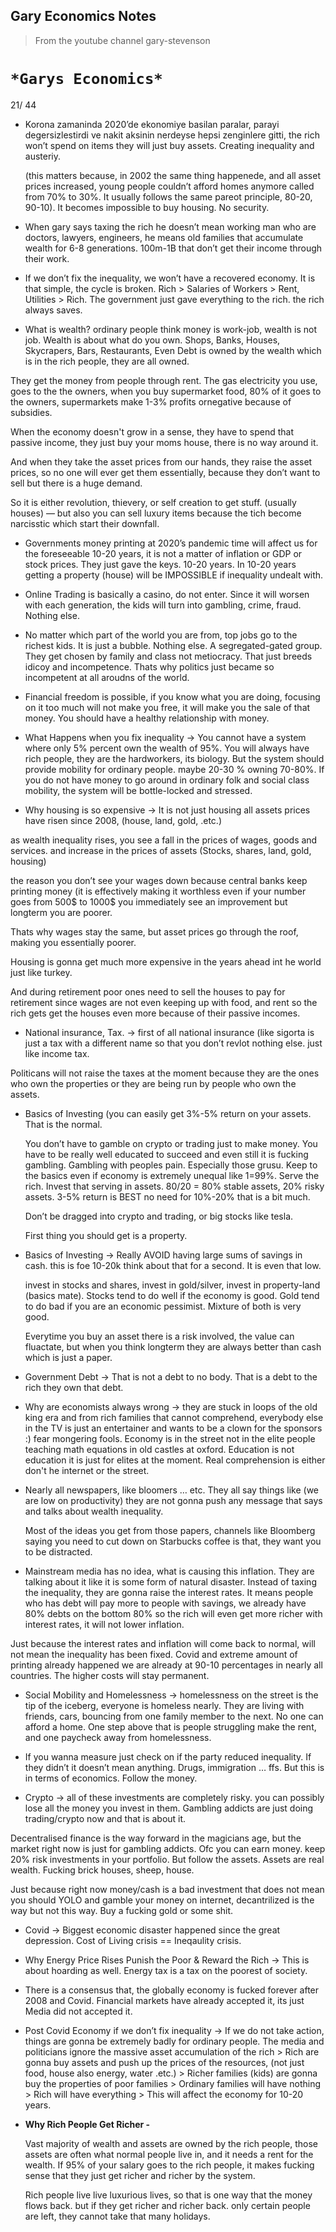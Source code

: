 ## Gary Economics Notes

> From the youtube channel gary-stevenson

# **`*Garys Economics*`**

21/ 44

- Korona zamaninda 2020’de ekonomiye basilan paralar, parayi degersizlestirdi ve nakit aksinin nerdeyse hepsi zenginlere gitti, the rich won’t spend on items they will just buy assets. Creating inequality and austeriy.
    
    (this matters because, in 2002 the same thing happenede, and all asset prices increased, young people couldn’t afford homes anymore called from 70% to 30%. It usually follows the same pareot principle, 80-20, 90-10). It becomes impossible to buy housing. No security.
    

- When gary says taxing the rich he doesn’t mean working man who are doctors, lawyers, engineers, he means old families that accumulate wealth for 6-8 generations. 100m-1B that don’t get their income through their work.

- If we don’t fix the inequality, we won’t have a recovered economy. It is that simple, the cycle is broken. Rich > Salaries of Workers > Rent, Utilities > Rich. The government just gave everything to the rich. the rich always saves.

- What is wealth? ordinary people think money is work-job, wealth is not job. Wealth is about what do you own. Shops, Banks, Houses, Skycrapers, Bars, Restaurants, Even Debt is owned by the wealth which is in the rich people, they are all owned. 

They get the money from people through rent. The gas electricity you use, goes to the the owners, when you buy supermarket food, 80% of it goes to the owners, supermarkets make 1-3% profits ornegative because of subsidies.

When the economy doesn't grow in a sense, they have to spend that passive income, they just buy your moms house, there is no way around it. 

And when they take the asset prices from our hands, they raise the asset prices, so no one will ever get them essentially, because they don’t want to sell but there is a huge demand. 

So it is either revolution, thievery, or self creation to get stuff.  (usually houses) — but also you can sell luxury items because the tich become narcisstic which start their downfall.

- Governments money printing at 2020’s pandemic time will affect us for the foreseeable 10-20 years, it is not a matter of inflation or GDP or stock prices. They just gave the keys. 10-20 years. In 10-20 years getting a property (house) will be IMPOSSIBLE if inequality undealt with.

- Online Trading is basically a casino, do not enter. Since it will worsen with each generation, the kids will turn into gambling, crime, fraud. Nothing else.

- No matter which part of the world you are from, top jobs go to the richest kids. It is just a bubble. Nothing else. A segregated-gated group. They get chosen by family and class not metiocracy. That just breeds idicoy and incompetence. Thats why politics just became so incompetent at all aroudns of the world.

- Financial freedom is possible, if you know what you are doing, focusing on it too much will not make you free, it will make you the sale of that money. You should have a healthy relationship with money.

- What Happens when you fix inequality → You cannot have a system where only 5% percent own the wealth of 95%. You will always have rich people, they are the hardworkers, its biology. But the system should provide mobility for ordinary people. maybe 20-30 % owning 70-80%. If you do not have money to go around in ordinary folk and social class mobility, the system will be bottle-locked and stressed.

- Why housing is so expensive → It is not just housing all assets prices have risen since 2008, (house, land, gold, .etc.) 

as wealth inequality rises, you see a fall in the prices of wages, goods and services. and increase in the prices of assets (Stocks, shares, land, gold, housing)

the reason you don’t see your wages down because central banks keep printing money (it is effectively making it worthless even if your number goes from 500$ to 1000$ you immediately see an improvement but longterm you are poorer. 

Thats why wages stay the same, but asset prices go through the roof, making you essentially poorer. 

Housing is gonna get much more expensive in the years ahead int he world just like turkey. 

And during retirement poor ones need to sell the houses to pay for retirement since wages are not even keeping up with food, and rent so the rich gets get the houses even more because of their passive incomes.

- National insurance, Tax. → first of all national insurance (like sigorta is just a tax with a different name so that you don’t revlot nothing else. just like income tax.

Politicans will not raise the taxes at the moment because they are the ones who own the properties or they are being run by people who own the assets.

- Basics of Investing (you can easily get 3%-5% return on your assets. That is the normal.
    
    You don’t have to gamble on crypto or trading just to make money. You have to be really well educated to succeed and even still it is fucking gambling. Gambling with peoples pain. Especially those grusu.
    Keep to the basics even if economy is extremely unequal like 1=99%. Serve the rich. Invest that serving in assets. 80/20 = 80% stable assets, 20% risky assets. 
    3-5% return is BEST no need for 10%-20% that is a bit much. 
    
    Don’t be dragged into crypto and trading, or big stocks like tesla.
    
    First thing you should get is a property.
    
- Basics of Investing → Really AVOID having large sums of savings in cash. this is foe 10-20k think about that for a second. It is even that low.
    
    invest in stocks and shares, invest in gold/silver, invest in property-land (basics mate). Stocks tend to do well if the economy is good. Gold tend to do bad if you are an economic pessimist. Mixture of both is very good. 
    
    Everytime you buy an asset there is a risk involved, the value can fluactate, but when you think longterm they are always better than cash which is just a paper. 
    

- Government Debt → That is not a debt to no body. That is a debt to the rich they own that debt.

- Why are economists always wrong → they are stuck in loops of the old king era and from rich families that cannot comprehend, everybody else in the TV is just an entertainer and wants to be a clown for the sponsors :) fear mongering fools. Economy is in the street not in the elite people teaching math equations in old castles at oxford. Education is not education it is just for elites at the moment. Real comprehension is either don't he internet or the street.

- Nearly all newspapers, like bloomers … etc. They all say things like (we are low on productivity) they are not gonna push any message that says and talks about wealth inequality.
    
    
    Most of the ideas you get from those papers, channels like Bloomberg saying you need to cut down on Starbucks coffee is that, they want you to be distracted. 
    

- Mainstream media has no idea, what is causing this inflation. They are talking about it like it is some form of natural disaster. Instead of taxing the inequality, they are gonna raise the interest rates. It means people who has debt will pay more to people with savings, we already have 80% debts on the bottom 80% so the rich will even get more richer with interest rates, it will not lower inflation.

Just because the interest rates and inflation will come back to normal, will not mean the inequality has been fixed. Covid and extreme amount of printing already happened we are already at 90-10 percentages in nearly all countries. The higher costs will stay permanent.

- Social Mobility and Homelessness → homelessness on the street is the tip of the iceberg, everyone is homeless nearly. They are living with friends, cars, bouncing from one family member to the next. No one can afford a home. One step above that is people struggling make the rent, and one paycheck away from homelessness.

- If you wanna measure just check on if the party reduced inequality. If they didn’t it doesn’t mean anything. Drugs, immigration … ffs. But this is in terms of economics. Follow the money.

- Crypto → all of these investments are completely risky. you can possibly lose all the money you invest in them. Gambling addicts are just doing trading/crypto now and that is about it. 

Decentralised finance is the way forward in the magicians age, but the market right now is just for gambling addicts. Ofc you can earn money. keep 20% risk investments in your portfolio. But follow the assets. Assets are real wealth. Fucking brick houses, sheep, house.

Just because right now money/cash is a bad investment that does not mean you should YOLO and gamble your money on internet, decantrilized is the way but not this way. Buy a fucking gold or some shit. 

- Covid → Biggest economic disaster happened since the great depression. Cost of Living crisis == Ineqaulity crisis.

- Why Energy Price Rises Punish the Poor & Reward the Rich → This is about hoarding as well. Energy tax is a tax on the poorest of society.

- There is a consensus that, the globally economy is fucked forever after 2008 and Covid. Financial markets have already accepted it, its just Media did not accepted it.

- Post Covid Economy if we don’t fix inequality → If we do not take action, things are gonna be extremely badly for ordinary people. The media and politicians ignore the massive asset accumulation of the rich > Rich are gonna buy assets and push up the prices of the resources, (not just food, house also energy, water .etc.) > Richer families (kids) are gonna buy the properties of poor families > Ordinary families will have nothing >  Rich will have everything > This will affect the economy for 10-20 years.

- **Why Rich People Get Richer -**
    
    Vast majority of wealth and assets are owned by the rich people, those assets are often what normal people live in, and it needs a rent for the wealth. If 95% of your salary goes to the rich people, it makes fucking sense that they just get richer and richer by the system. 
    
    Rich people live live luxurious lives, so that is one way that the money flows back. but if they get richer and richer back. only certain people are left, they cannot take that many holidays.

